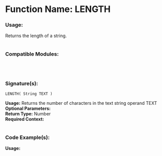 # Function Name: LENGTH

### Usage:
Returns the length of a string.
<br><br>

### Compatible Modules:

<br><br>

### Signature(s):

```
LENGTH( String TEXT )
```
**Usage:** Returns the number of characters in the text string operand TEXT<br>
**Optional Parameters:**<br>
**Return Type:** Number<br>
**Required Context:**<br>
<br>

### Code Example(s):
**Usage:**<br>

```

```